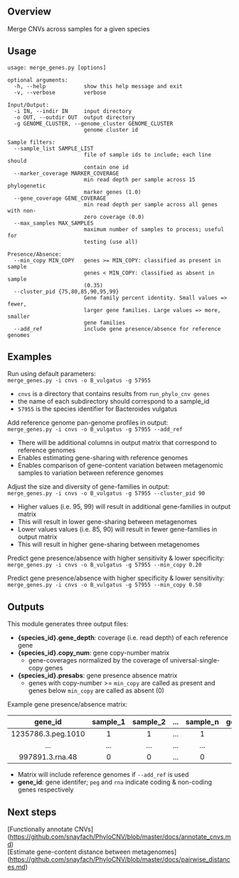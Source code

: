 ## Overview
Merge CNVs across samples for a given species

## Usage
```
usage: merge_genes.py [options]

optional arguments:
  -h, --help            show this help message and exit
  -v, --verbose         verbose

Input/Output:
  -i IN, --indir IN     input directory
  -o OUT, --outdir OUT  output directory
  -g GENOME_CLUSTER, --genome_cluster GENOME_CLUSTER
                        genome cluster id

Sample filters:
  --sample_list SAMPLE_LIST
                        file of sample ids to include; each line should
                        contain one id
  --marker_coverage MARKER_COVERAGE
                        min read depth per sample across 15 phylogenetic
                        marker genes (1.0)
  --gene_coverage GENE_COVERAGE
                        min read depth per sample across all genes with non-
                        zero coverage (0.0)
  --max_samples MAX_SAMPLES
                        maximum number of samples to process; useful for
                        testing (use all)

Presence/Absence:
  --min_copy MIN_COPY   genes >= MIN_COPY: classified as present in sample
                        genes < MIN_COPY: classified as absent in sample
                        (0.35)
  --cluster_pid {75,80,85,90,95,99}
                        Gene family percent identity. Small values => fewer,
                        larger gene families. Large values => more, smaller
                        gene families
  --add_ref             include gene presence/absence for reference genomes
```

## Examples

Run using default parameters:  
`merge_genes.py -i cnvs -o B_vulgatus -g 57955`

* `cnvs` is a directory that contains results from `run_phylo_cnv genes`
* the name of each subdirectory should correspond to a sample_id
* `57955` is the species identifier for Bacteroides vulgatus

Add reference genome pan-genome profiles in output:  
`merge_genes.py -i cnvs -o B_vulgatus -g 57955 --add_ref`

* There will be additional columns in output matrix that correspond to reference genomes
* Enables estimating gene-sharing with reference genomes
* Enables comparison of gene-content variation between metagenomic samples to variation between reference genomes

Adjust the size and diversity of gene-families in output:  
`merge_genes.py -i cnvs -o B_vulgatus -g 57955 --cluster_pid 90`  

* Higher values (i.e. 95, 99) will result in additional gene-families in output matrix
* This will result in lower gene-sharing between metagenomes
* Lower values values (i.e. 85, 90) will result in fewer gene-families in output matrix
* This will result in higher gene-sharing between metagenomes

Predict gene presence/absence with higher sensitivity & lower specificity:  
`merge_genes.py -i cnvs -o B_vulgatus -g 57955 --min_copy 0.20`

Predict gene presence/absence with higher specificity & lower sensitivity:  
`merge_genes.py -i cnvs -o B_vulgatus -g 57955 --min_copy 0.50`


## Outputs
This module generates three output files: 

* **{species_id}.gene_depth**: coverage (i.e. read depth) of each reference gene
* **{species_id}.copy_num**: gene copy-number matrix 
  * gene-coverages normalized by the coverage of universal-single-copy genes
* **{species_id}.presabs**: gene presence absence matrix 
  * genes with copy-number >= `min_copy` are called as present and genes below `min_copy` are called as absent (0)


Example gene presence/absence matrix:

| gene_id | sample_1 | sample_2 | ...  | sample_n | genome_1 | ...  | genome_n |
| :----------:|:-------: | :-------:| :--: | :-------:| :-------:| :--: | :-------:|
| 1235786.3.peg.1010       | 1      | 1      | ...  | 1      | 1      | ...  | 1      |
| ...         | ...      | ...      | ...  | ...      | ...      | ...  | ...      |
| 997891.3.rna.48       | 0      | 0      | ...  | 0      | 1      | ...  | 0      |

* Matrix will include reference genomes if `--add_ref` is used
* **gene_id**: gene identifer; `peg` and `rna` indicate coding & non-coding genes respectively


## Next steps
[Functionally annotate CNVs] (https://github.com/snayfach/PhyloCNV/blob/master/docs/annotate_cnvs.md)  
[Estimate gene-content distance between metagenomes] (https://github.com/snayfach/PhyloCNV/blob/master/docs/pairwise_distances.md)

